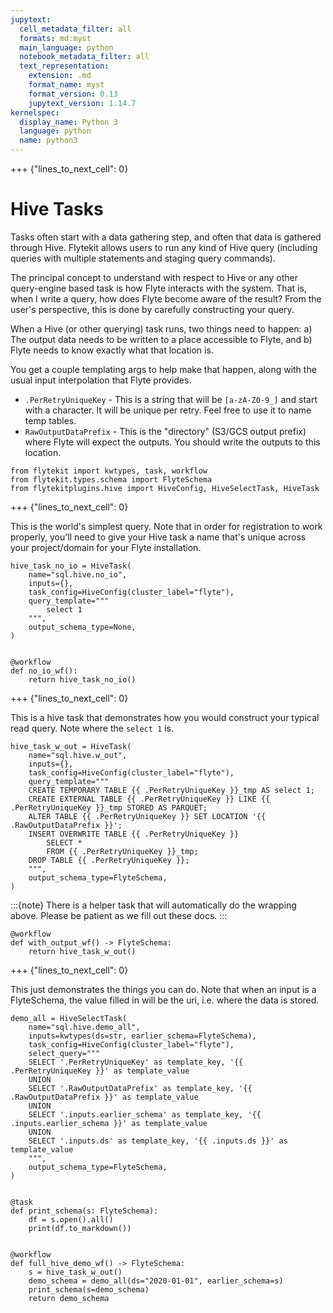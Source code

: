 ```yaml
---
jupytext:
  cell_metadata_filter: all
  formats: md:myst
  main_language: python
  notebook_metadata_filter: all
  text_representation:
    extension: .md
    format_name: myst
    format_version: 0.13
    jupytext_version: 1.14.7
kernelspec:
  display_name: Python 3
  language: python
  name: python3
---
```


+++ {"lines_to_next_cell": 0}

# Hive Tasks

Tasks often start with a data gathering step, and often that data is gathered through Hive. Flytekit allows users to run
any kind of Hive query (including queries with multiple statements and staging query commands).

The principal concept to understand with respect to Hive or any other query-engine based task is how Flyte interacts
with the system. That is, when I write a query, how does Flyte become aware of the result? From the user's perspective,
this is done by carefully constructing your query.

When a Hive (or other querying) task runs, two things need to happen: a) The output data needs to be written to a place
accessible to Flyte, and b) Flyte needs to know exactly what that location is.

You get a couple templating args to help make that happen, along with the usual input interpolation that Flyte provides.

- `.PerRetryUniqueKey` - This is a string that will be `[a-zA-Z0-9_]` and start with a character. It will be unique
  per retry. Feel free to use it to name temp tables.
- `RawOutputDataPrefix` - This is the "directory" (S3/GCS output prefix) where Flyte will expect the outputs. You
  should write the outputs to this location.

```{code-cell}
from flytekit import kwtypes, task, workflow
from flytekit.types.schema import FlyteSchema
from flytekitplugins.hive import HiveConfig, HiveSelectTask, HiveTask
```

+++ {"lines_to_next_cell": 0}

This is the world's simplest query. Note that in order for registration to work properly, you'll need to give your
Hive task a name that's unique across your project/domain for your Flyte installation.

```{code-cell}
hive_task_no_io = HiveTask(
    name="sql.hive.no_io",
    inputs={},
    task_config=HiveConfig(cluster_label="flyte"),
    query_template="""
        select 1
    """,
    output_schema_type=None,
)


@workflow
def no_io_wf():
    return hive_task_no_io()
```

+++ {"lines_to_next_cell": 0}

This is a hive task that demonstrates how you would construct your typical read query. Note where the `select 1` is.

```{code-cell}
hive_task_w_out = HiveTask(
    name="sql.hive.w_out",
    inputs={},
    task_config=HiveConfig(cluster_label="flyte"),
    query_template="""
    CREATE TEMPORARY TABLE {{ .PerRetryUniqueKey }}_tmp AS select 1;
    CREATE EXTERNAL TABLE {{ .PerRetryUniqueKey }} LIKE {{ .PerRetryUniqueKey }}_tmp STORED AS PARQUET;
    ALTER TABLE {{ .PerRetryUniqueKey }} SET LOCATION '{{ .RawOutputDataPrefix }}';
    INSERT OVERWRITE TABLE {{ .PerRetryUniqueKey }}
        SELECT *
        FROM {{ .PerRetryUniqueKey }}_tmp;
    DROP TABLE {{ .PerRetryUniqueKey }};
    """,
    output_schema_type=FlyteSchema,
)
```

:::{note}
There is a helper task that will automatically do the wrapping above. Please be patient as we fill out these docs.
:::

```{code-cell}
@workflow
def with_output_wf() -> FlyteSchema:
    return hive_task_w_out()
```

+++ {"lines_to_next_cell": 0}

This just demonstrates the things you can do. Note that when an input is a FlyteSchema, the value filled in will
be the uri, i.e. where the data is stored.

```{code-cell}
demo_all = HiveSelectTask(
    name="sql.hive.demo_all",
    inputs=kwtypes(ds=str, earlier_schema=FlyteSchema),
    task_config=HiveConfig(cluster_label="flyte"),
    select_query="""
    SELECT '.PerRetryUniqueKey' as template_key, '{{ .PerRetryUniqueKey }}' as template_value
    UNION
    SELECT '.RawOutputDataPrefix' as template_key, '{{ .RawOutputDataPrefix }}' as template_value
    UNION
    SELECT '.inputs.earlier_schema' as template_key, '{{ .inputs.earlier_schema }}' as template_value
    UNION
    SELECT '.inputs.ds' as template_key, '{{ .inputs.ds }}' as template_value
    """,
    output_schema_type=FlyteSchema,
)


@task
def print_schema(s: FlyteSchema):
    df = s.open().all()
    print(df.to_markdown())


@workflow
def full_hive_demo_wf() -> FlyteSchema:
    s = hive_task_w_out()
    demo_schema = demo_all(ds="2020-01-01", earlier_schema=s)
    print_schema(s=demo_schema)
    return demo_schema
```
